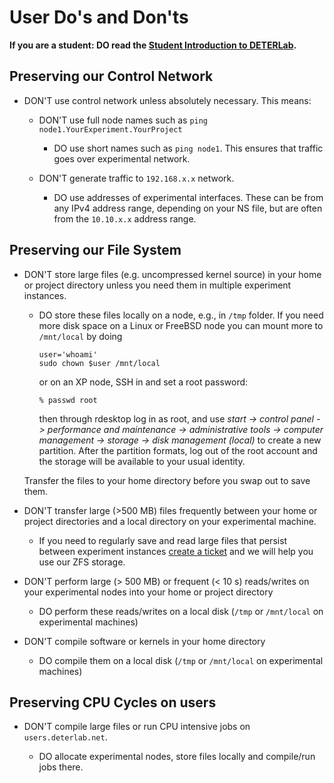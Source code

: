 # User Do's and Don'ts

**If you are a student: DO read the [Student Introduction to DETERLab](/education/student-intro/).**

## Preserving our Control Network

- DON'T use control network unless absolutely necessary. This means:

    - DON'T use full node names such as `ping node1.YourExperiment.YourProject`

        - DO use short names such as `ping node1`. This ensures that traffic goes over experimental network.

    - DON'T generate traffic to `192.168.x.x` network.

        - DO use addresses of experimental interfaces. These can be from any IPv4 address range, depending on your NS file, but are often from the `10.10.x.x` address range.

## Preserving our File System

- DON'T store large files (e.g. uncompressed kernel source) in your home or project directory unless you need them in multiple experiment instances.

    - DO store these files locally on a node, e.g., in `/tmp` folder. If you need more disk space on a Linux or FreeBSD node you can mount more to `/mnt/local` by doing
        
        ```sudo /usr/local/etc/emulab/mkextrafs.pl /mnt 
        user='whoami' 
        sudo chown $user /mnt/local
        ```
        
        or on an XP node, SSH in and set a root password:
        
        `% passwd root`
        
        then through rdesktop log in as root, and use _start -> control panel -> performance and maintenance -> administrative tools -> computer management -> storage -> disk management (local)_ to create a new partition. After the partition formats, log out of the root account and the storage will be available to your usual identity.
        
    Transfer the files to your home directory before you swap out to save them.

- DON'T transfer large (>500 MB) files frequently between your home or project directories and a local directory on your experimental machine.

    - If you need to regularly save and read large files that persist between experiment instances [create a ticket](https://trac.deterlab.net/wiki/GettingHelp) and we will help you use our ZFS storage.

- DON'T perform large (> 500 MB) or frequent (< 10 s) reads/writes on your experimental nodes into your home or project directory

    - DO perform these reads/writes on a local disk (`/tmp` or `/mnt/local` on experimental machines)

- DON'T compile software or kernels in your home directory

    - DO compile them on a local disk (`/tmp` or `/mnt/local` on experimental machines)

## Preserving CPU Cycles on users

- DON'T compile large files or run CPU intensive jobs on `users.deterlab.net`.

    - DO allocate experimental nodes, store files locally and compile/run jobs there.
